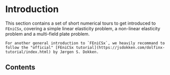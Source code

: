 # Introduction

This section contains a set of short numerical tours to get introduced to `FEniCSx`, covering a simple linear elasticity problem, a non-linear elasticity problem and a multi-field plate problem.

```{seealso}
For another general introduction to `FEniCSx`, we heavily recommand to follow the "official" [FEniCSx tutorial](https://jsdokken.com/dolfinx-tutorial/index.html) by Jørgen S. Dokken.
```

## Contents

```{tableofcontents}
```